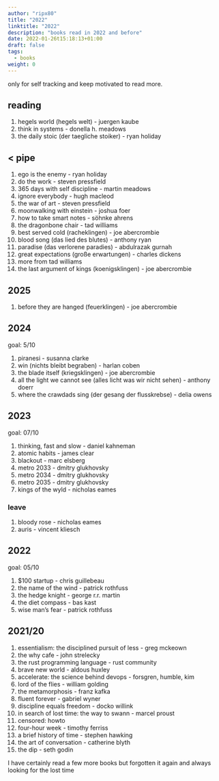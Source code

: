 ```yaml
---
author: "ripx80"
title: "2022"
linktitle: "2022"
description: "books read in 2022 and before"
date: 2022-01-26t15:18:13+01:00
draft: false
tags:
  - books
weight: 0
---
```


only for self tracking and keep motivated to read more.

## reading

01. hegels world (hegels welt) - juergen kaube
02. think in systems - donella h. meadows
03. the daily stoic (der taegliche stoiker) - ryan holiday

## < pipe

01. ego is the enemy - ryan holiday
02. do the work - steven pressfield
03. 365 days with self discipline - martin meadows
04. ignore everybody - hugh macleod
05. the war of art - steven pressfield
06. moonwalking with einstein - joshua foer
07. how to take smart notes - söhnke ahrens
08. the dragonbone chair - tad williams
09. best served cold (racheklingen) - joe abercrombie
10. blood song (das lied des blutes) - anthony ryan
11. paradise  (das verlorene paradies) - abdulrazak gurnah
12. great expectations (große erwartungen) - charles dickens
13. more from tad williams
14. the last argument of kings (koenigsklingen) - joe abercrombie

## 2025

01. before they are hanged (feuerklingen) - joe abercrombie

## 2024

goal: 5/10

01. piranesi - susanna clarke
02. win (nichts bleibt begraben) - harlan coben
03. the blade itself (kriegsklingen) - joe abercrombie
04. all the light we cannot see (alles licht was wir nicht sehen) - anthony doerr
05. where the crawdads sing (der gesang der flusskrebse) - delia owens

## 2023

goal: 07/10

01. thinking, fast and slow - daniel kahneman
02. atomic habits - james clear
03. blackout - marc elsberg
04. metro 2033 - dmitry glukhovsky
05. metro 2034 - dmitry glukhovsky
06. metro 2035 - dmitry glukhovsky
07. kings of the wyld - nicholas eames

### leave

01. bloody rose - nicholas eames
02. auris - vincent kliesch

## 2022

goal: 05/10

01. $100 startup - chris guillebeau
02. the name of the wind - patrick rothfuss
03. the hedge knight - george r.r. martin
04. the diet compass - bas kast
05. wise man’s fear - patrick rothfuss

## 2021/20

01. essentialism: the disciplined pursuit of less - greg mckeown
02. the why cafe - john strelecky
03. the rust programming language - rust community
04. brave new world - aldous huxley
05. accelerate: the science behind devops - forsgren, humble, kim
06. lord of the flies - william golding
07. the metamorphosis - franz kafka
08. fluent forever - gabriel wyner
09. discipline equals freedom - docko willink
10. in search of lost time: the way to swann - marcel proust
11. censored: howto
12. four-hour week - timothy ferriss
13. a brief history of time - stephen hawking
14. the art of conversation - catherine blyth
15. the dip - seth godin

I have certainly read a few more books but forgotten it again and always looking for the lost time
